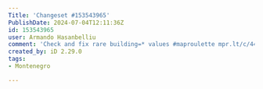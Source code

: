 ```yaml
---
Title: 'Changeset #153543965'
PublishDate: 2024-07-04T12:11:36Z
id: 153543965
user: Armando Hasanbelliu
comment: 'Check and fix rare building=* values #maproulette mpr.lt/c/44886/t/225748488'
created_by: iD 2.29.0
tags:
- Montenegro

---
```

